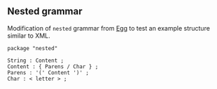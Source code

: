## Nested grammar
Modification of `nested` grammar from [Egg](https://github.com/bruceiv/egg/blob/deriv/grammars/nested.egg) to test an example structure similar to XML.

```
package "nested"

String : Content ;
Content : { Parens / Char } ;
Parens : '(' Content ')' ;
Char : < letter > ;

```

